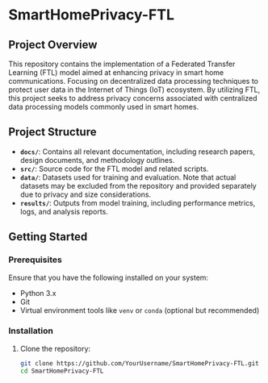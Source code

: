 # SmartHomePrivacy-FTL

## Project Overview

This repository contains the implementation of a Federated Transfer Learning (FTL) model aimed at enhancing privacy in smart home communications. Focusing on decentralized data processing techniques to protect user data in the Internet of Things (IoT) ecosystem. By utilizing FTL, this project seeks to address privacy concerns associated with centralized data processing models commonly used in smart homes.

## Project Structure

- **`docs/`**: Contains all relevant documentation, including research papers, design documents, and methodology outlines.
- **`src/`**: Source code for the FTL model and related scripts.
- **`data/`**: Datasets used for training and evaluation. Note that actual datasets may be excluded from the repository and provided separately due to privacy and size considerations.
- **`results/`**: Outputs from model training, including performance metrics, logs, and analysis reports.

## Getting Started

### Prerequisites

Ensure that you have the following installed on your system:

- Python 3.x
- Git
- Virtual environment tools like `venv` or `conda` (optional but recommended)

### Installation

1. Clone the repository:

   ```bash
   git clone https://github.com/YourUsername/SmartHomePrivacy-FTL.git
   cd SmartHomePrivacy-FTL
